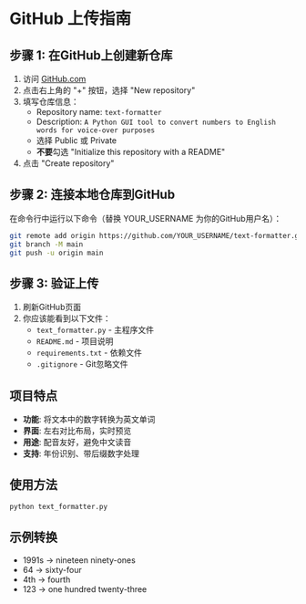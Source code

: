 # GitHub 上传指南

## 步骤 1: 在GitHub上创建新仓库

1. 访问 [GitHub.com](https://github.com)
2. 点击右上角的 "+" 按钮，选择 "New repository"
3. 填写仓库信息：
   - Repository name: `text-formatter`
   - Description: `A Python GUI tool to convert numbers to English words for voice-over purposes`
   - 选择 Public 或 Private
   - **不要**勾选 "Initialize this repository with a README"
4. 点击 "Create repository"

## 步骤 2: 连接本地仓库到GitHub

在命令行中运行以下命令（替换 YOUR_USERNAME 为你的GitHub用户名）：

```bash
git remote add origin https://github.com/YOUR_USERNAME/text-formatter.git
git branch -M main
git push -u origin main
```

## 步骤 3: 验证上传

1. 刷新GitHub页面
2. 你应该能看到以下文件：
   - `text_formatter.py` - 主程序文件
   - `README.md` - 项目说明
   - `requirements.txt` - 依赖文件
   - `.gitignore` - Git忽略文件

## 项目特点

- **功能**: 将文本中的数字转换为英文单词
- **界面**: 左右对比布局，实时预览
- **用途**: 配音友好，避免中文读音
- **支持**: 年份识别、带后缀数字处理

## 使用方法

```bash
python text_formatter.py
```

## 示例转换

- 1991s → nineteen ninety-ones
- 64 → sixty-four
- 4th → fourth
- 123 → one hundred twenty-three
